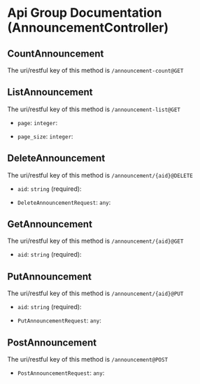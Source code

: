
# Api Group Documentation (AnnouncementController)

<!--beg l desc_AnnouncementController -->

<!--end l-->


## CountAnnouncement

The uri/restful key of this method is `/announcement-count@GET`

<!--beg l desc_CountAnnouncement -->

<!--end l-->




## ListAnnouncement

The uri/restful key of this method is `/announcement-list@GET`

<!--beg l desc_ListAnnouncement -->

<!--end l-->


+ `page`: `integer`: 
    <!--beg l desc_ListAnnouncement_page -->
    
    <!--end l-->

+ `page_size`: `integer`: 
    <!--beg l desc_ListAnnouncement_page_size -->
    
    <!--end l-->



## DeleteAnnouncement

The uri/restful key of this method is `/announcement/{aid}@DELETE`

<!--beg l desc_DeleteAnnouncement -->

<!--end l-->


+ `aid`: `string` (required): 
    <!--beg l desc_DeleteAnnouncement_aid -->
    
    <!--end l-->

+ `DeleteAnnouncementRequest`: `any`: 
    <!--beg l desc_DeleteAnnouncement_DeleteAnnouncementRequest -->
    
    <!--end l-->



## GetAnnouncement

The uri/restful key of this method is `/announcement/{aid}@GET`

<!--beg l desc_GetAnnouncement -->

<!--end l-->


+ `aid`: `string` (required): 
    <!--beg l desc_GetAnnouncement_aid -->
    
    <!--end l-->



## PutAnnouncement

The uri/restful key of this method is `/announcement/{aid}@PUT`

<!--beg l desc_PutAnnouncement -->

<!--end l-->


+ `aid`: `string` (required): 
    <!--beg l desc_PutAnnouncement_aid -->
    
    <!--end l-->

+ `PutAnnouncementRequest`: `any`: 
    <!--beg l desc_PutAnnouncement_PutAnnouncementRequest -->
    
    <!--end l-->



## PostAnnouncement

The uri/restful key of this method is `/announcement@POST`

<!--beg l desc_PostAnnouncement -->

<!--end l-->


+ `PostAnnouncementRequest`: `any`: 
    <!--beg l desc_PostAnnouncement_PostAnnouncementRequest -->
    
    <!--end l-->




